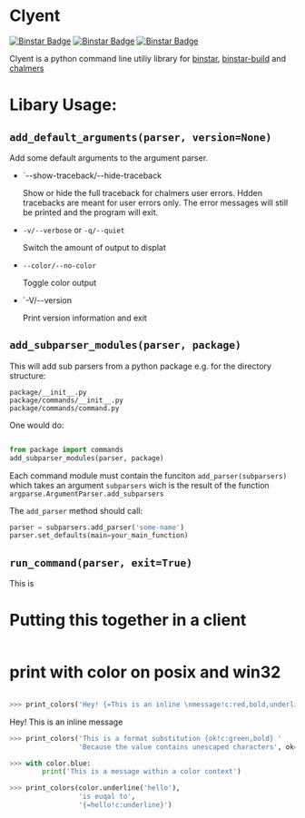 Clyent
======

[![Binstar Badge](https://binstar.org/binstar/clyent/badges/build.svg)](https://binstar.org/binstar/clyent/builds)
[![Binstar Badge](https://binstar.org/binstar/clyent/badges/version.svg)](https://binstar.org/binstar/clyent)
[![Binstar Badge](https://binstar.org/binstar/clyent/badges/installer/conda.svg)](https://conda.binstar.org/binstar)

Clyent is a python command line utiliy library for 
[binstar](https://github.com/binstar/binstar_client),
[binstar-build](https://github.com/binstar/binstar-build-client)
and [chalmers](https://github.com/binstar/chalmers)

# Libary Usage:

## `add_default_arguments(parser, version=None)`

Add some default arguments to the argument parser. 

  * `--show-traceback/--hide-traceback

    Show or hide the full traceback for chalmers user errors. Hdden tracebacks are meant for user errors only.
    The error messages will still be printed and the program will exit. 
  
  * `-v/--verbose` or `-q/--quiet`
    
    Switch the amount of output to displat 

  * `--color/--no-color`
    
    Toggle color output

  * `-V/--version
  
    Print version information and exit 
  

## `add_subparser_modules(parser, package)`

This will add sub parsers from a python package e.g. for the directory structure:

```
package/__init__.py
package/commands/__init__.py
package/commands/command.py
```

One would do:
```py

from package import commands
add_subparser_modules(parser, package)

```

Each command module must contain the funciton `add_parser(subparsers)` which takes an argument `subparsers` wich is the result of the function `argparse.ArgumentParser.add_subparsers`

The `add_parser` method should call:
```py
parser = subparsers.add_parser('some-name')
parser.set_defaults(main=your_main_function)
```


## `run_command(parser, exit=True)`

This is 
# Putting this together in a client

```py
```

# print with color on posix and win32

```py

>>> print_colors('Hey! {=This is an inline \nmessage!c:red,bold,underline} ...')
```

<span class="success">Hey! This is an inline 
message</span>

```py
>>> print_colors('This is a format substitution {ok!c:green,bold} '
                 'Because the value contains unescaped characters', ok='{OK!}')

>>> with color.blue:
        print('This is a message within a color context')

>>> print_colors(color.underline('hello'),
                 'is euqal to',
                 '{=hello!c:underline}')
```

